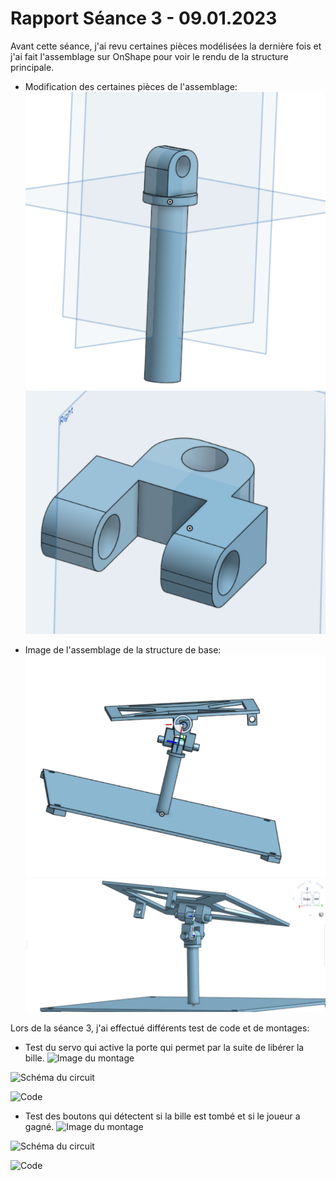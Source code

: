 # Rapport Séance 3 - 09.01.2023

Avant cette séance, j'ai revu certaines pièces modélisées la dernière fois et j'ai fait l'assemblage sur OnShape pour voir le rendu de la structure principale.
- Modification des certaines pièces de l'assemblage:
![Pièces revues](https://github.com/JuliusOrtstadt/Maze_Game/blob/f9c490b5deef19fa1aa6e19632334a04d03a1677/Documentation/Pictures/Joint_mouvement_principal.PNG)
![Pièces revues](https://github.com/JuliusOrtstadt/Maze_Game/blob/f9c490b5deef19fa1aa6e19632334a04d03a1677/Documentation/Pictures/Joint_mouvement_principal_2.PNG)

- Image de l'assemblage de la structure de base:
![Image de l'assemblage](https://github.com/JuliusOrtstadt/Maze_Game/blob/f9c490b5deef19fa1aa6e19632334a04d03a1677/Documentation/Pictures/Assemblage_1.PNG)
![Image de l'assemblage](https://github.com/JuliusOrtstadt/Maze_Game/blob/f9c490b5deef19fa1aa6e19632334a04d03a1677/Documentation/Pictures/Assemblage_2.PNG)


Lors de la séance 3, j'ai effectué différents test de code et de montages:
- Test du servo qui active la porte qui permet par la suite de libérer la bille. 
![Image du montage]()

![Schéma du circuit]()

![Code]()

- Test des boutons qui détectent si la bille est tombé et si le joueur a gagné.
![Image du montage]()

![Schéma du circuit]()

![Code]()
